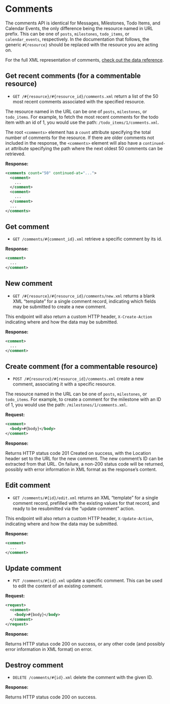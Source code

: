 Comments
========

The comments API is identical for Messages, Milestones, Todo Items, and Calendar Events, the only difference being the resource named in URL prefix. This can be one of `posts`, `milestones`, `todo_items`, or `calendar_events`, respectively. In the documentation that follows, the generic `#{resource}` should be replaced with the resource you are acting on.

For the full XML representation of comments, [check out the data reference](https://github.com/basecamp/basecamp-classic-api/blob/master/sections/data_reference.md#comment).

Get recent comments (for a commentable resource)
------------------------------------------------

* `GET /#{resource}/#{resource_id}/comments.xml` return a list of the 50 most recent comments associated with the specified resource.

The resource named in the URL can be one of `posts`, `milestones`, or `todo_items`. For example, to fetch the most recent comments for the todo item with an id of 1, you would use the path: `/todo_items/1/comments.xml`.

The root `<comments>` element has a `count` attribute specifying the total number of comments for the resource. If there are older comments not included in the response, the `<comments>` element will also have a `continued-at` attribute specifying the path where the next oldest 50 comments can be retrieved.

**Response:**

``` xml
<comments count="50" continued-at="...">
  <comment>
    ...
  </comment>
  <comment>
    ...
  </comment>
  ...
</comments>
```


Get comment
-----------

* `GET /comments/#{comment_id}.xml` retrieve a specific comment by its id.

**Response:**

``` xml
<comment>
  ...
</comment>

```


New comment
-----------

* `GET /#{resource}/#{resource_id}/comments/new.xml` returns a blank XML “template” for a single comment record, indicating which fields may be submitted to create a new comment.

This endpoint will also return a custom HTTP header, `X-Create-Action` indicating where and how the data may be submitted.

**Response:**

``` xml
<comment>
  ...
</comment>

```


Create comment (for a commentable resource)
-------------------------------------------

* `POST /#{resource}/#{resource_id}/comments.xml` create a new comment, associating it with a specific resource.

The resource named in the URL can be one of `posts`, `milestones`, or `todo_items`. For example, to create a comment for the milestone with an ID of 1, you would use the path: `/milestones/1/comments.xml`.

**Request:**

``` xml
<comment>
  <body>#{body}</body>
</comment>
```


**Response:**

Returns HTTP status code 201 Created on success, with the Location header set to the URL for the new comment. The new comment’s ID can be extracted from that URL. On failure, a non-200 status code will be returned, possibly with error information in XML format as the response’s content.


Edit comment
------------

* `GET /comments/#{id}/edit.xml` returns an XML “template” for a single comment record, prefilled with the existing values for that record, and ready to be resubmitted via the “update comment” action. 

This endpoint will also return a custom HTTP header, `X-Update-Action`, indicating where and how the data may be submitted.

**Response:**

``` xml
<comment>
  ...
</comment>

```


Update comment
--------------

* `PUT /comments/#{id}.xml` update a specific comment. This can be used to edit the content of an existing comment.

**Request:**

``` xml
<request>
  <comment>
    <body>#{body}</body>
  </comment>
</request>
```

**Response:**

Returns HTTP status code 200 on success, or any other code (and possibly error information in XML format) on error.


Destroy comment
---------------

* `DELETE /comments/#{id}.xml` delete the comment with the given ID.

**Response:**

Returns HTTP status code 200 on success.

